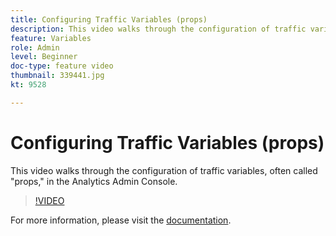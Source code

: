 ```yaml
---
title: Configuring Traffic Variables (props)
description: This video walks through the configuration of traffic variables, often called "props," in the Analytics Admin Console.
feature: Variables
role: Admin
level: Beginner
doc-type: feature video
thumbnail: 339441.jpg
kt: 9528

---
```


# Configuring Traffic Variables (props)

This video walks through the configuration of traffic variables, often called "props," in the Analytics Admin Console.

>[!VIDEO](https://video.tv.adobe.com/v/339441/?quality=12&learn=on)

For more information, please visit the [documentation](https://experienceleague.adobe.com/docs/analytics/admin/admin-tools/traffic-variables/traffic-var.html?lang=en).
